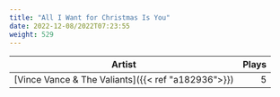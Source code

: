 ```yaml
---
title: "All I Want for Christmas Is You"
date: 2022-12-08/2022T07:23:55
weight: 529
---
```




 Artist | Plays 
----- | -----:
[Vince Vance & The Valiants]({{< ref "a182936">}}) | 5
